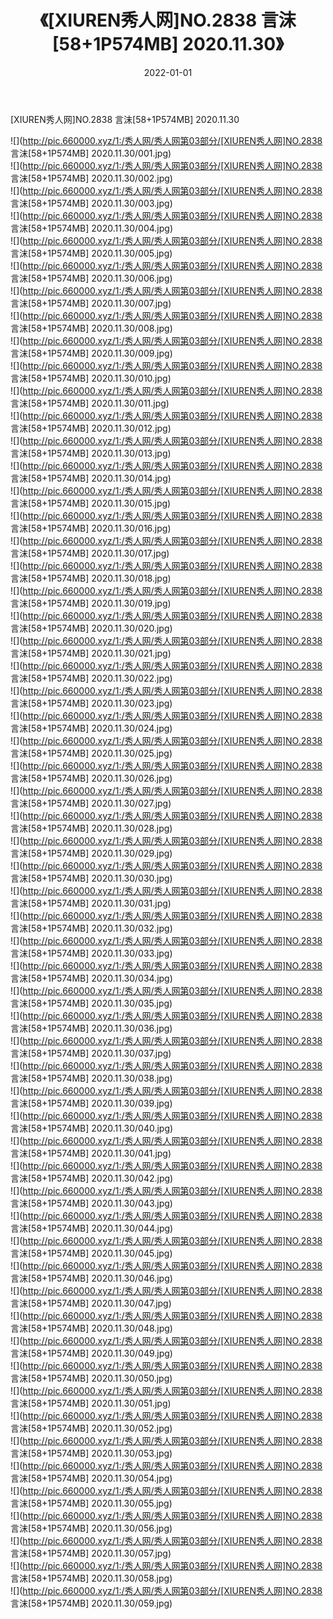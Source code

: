 ﻿---
layout: post
title:  《[XIUREN秀人网]NO.2838 言沫[58+1P574MB] 2020.11.30》
date:   2022-01-01
img: http://pic.660000.xyz/1:/秀人网/秀人网第03部分/[XIUREN秀人网]NO.2838 言沫[58+1P574MB] 2020.11.30/000.jpg
categories: [美女, 清纯, 唯美]
---

[XIUREN秀人网]NO.2838 言沫[58+1P574MB] 2020.11.30

 ![](http://pic.660000.xyz/1:/秀人网/秀人网第03部分/[XIUREN秀人网]NO.2838 言沫[58+1P574MB] 2020.11.30/001.jpg) <br>![](http://pic.660000.xyz/1:/秀人网/秀人网第03部分/[XIUREN秀人网]NO.2838 言沫[58+1P574MB] 2020.11.30/002.jpg) <br>![](http://pic.660000.xyz/1:/秀人网/秀人网第03部分/[XIUREN秀人网]NO.2838 言沫[58+1P574MB] 2020.11.30/003.jpg) <br>![](http://pic.660000.xyz/1:/秀人网/秀人网第03部分/[XIUREN秀人网]NO.2838 言沫[58+1P574MB] 2020.11.30/004.jpg) <br>![](http://pic.660000.xyz/1:/秀人网/秀人网第03部分/[XIUREN秀人网]NO.2838 言沫[58+1P574MB] 2020.11.30/005.jpg) <br>![](http://pic.660000.xyz/1:/秀人网/秀人网第03部分/[XIUREN秀人网]NO.2838 言沫[58+1P574MB] 2020.11.30/006.jpg) <br>![](http://pic.660000.xyz/1:/秀人网/秀人网第03部分/[XIUREN秀人网]NO.2838 言沫[58+1P574MB] 2020.11.30/007.jpg) <br>![](http://pic.660000.xyz/1:/秀人网/秀人网第03部分/[XIUREN秀人网]NO.2838 言沫[58+1P574MB] 2020.11.30/008.jpg) <br>![](http://pic.660000.xyz/1:/秀人网/秀人网第03部分/[XIUREN秀人网]NO.2838 言沫[58+1P574MB] 2020.11.30/009.jpg) <br>![](http://pic.660000.xyz/1:/秀人网/秀人网第03部分/[XIUREN秀人网]NO.2838 言沫[58+1P574MB] 2020.11.30/010.jpg) <br>![](http://pic.660000.xyz/1:/秀人网/秀人网第03部分/[XIUREN秀人网]NO.2838 言沫[58+1P574MB] 2020.11.30/011.jpg) <br>![](http://pic.660000.xyz/1:/秀人网/秀人网第03部分/[XIUREN秀人网]NO.2838 言沫[58+1P574MB] 2020.11.30/012.jpg) <br>![](http://pic.660000.xyz/1:/秀人网/秀人网第03部分/[XIUREN秀人网]NO.2838 言沫[58+1P574MB] 2020.11.30/013.jpg) <br>![](http://pic.660000.xyz/1:/秀人网/秀人网第03部分/[XIUREN秀人网]NO.2838 言沫[58+1P574MB] 2020.11.30/014.jpg) <br>![](http://pic.660000.xyz/1:/秀人网/秀人网第03部分/[XIUREN秀人网]NO.2838 言沫[58+1P574MB] 2020.11.30/015.jpg) <br>![](http://pic.660000.xyz/1:/秀人网/秀人网第03部分/[XIUREN秀人网]NO.2838 言沫[58+1P574MB] 2020.11.30/016.jpg) <br>![](http://pic.660000.xyz/1:/秀人网/秀人网第03部分/[XIUREN秀人网]NO.2838 言沫[58+1P574MB] 2020.11.30/017.jpg) <br>![](http://pic.660000.xyz/1:/秀人网/秀人网第03部分/[XIUREN秀人网]NO.2838 言沫[58+1P574MB] 2020.11.30/018.jpg) <br>![](http://pic.660000.xyz/1:/秀人网/秀人网第03部分/[XIUREN秀人网]NO.2838 言沫[58+1P574MB] 2020.11.30/019.jpg) <br>![](http://pic.660000.xyz/1:/秀人网/秀人网第03部分/[XIUREN秀人网]NO.2838 言沫[58+1P574MB] 2020.11.30/020.jpg) <br>![](http://pic.660000.xyz/1:/秀人网/秀人网第03部分/[XIUREN秀人网]NO.2838 言沫[58+1P574MB] 2020.11.30/021.jpg) <br>![](http://pic.660000.xyz/1:/秀人网/秀人网第03部分/[XIUREN秀人网]NO.2838 言沫[58+1P574MB] 2020.11.30/022.jpg) <br>![](http://pic.660000.xyz/1:/秀人网/秀人网第03部分/[XIUREN秀人网]NO.2838 言沫[58+1P574MB] 2020.11.30/023.jpg) <br>![](http://pic.660000.xyz/1:/秀人网/秀人网第03部分/[XIUREN秀人网]NO.2838 言沫[58+1P574MB] 2020.11.30/024.jpg) <br>![](http://pic.660000.xyz/1:/秀人网/秀人网第03部分/[XIUREN秀人网]NO.2838 言沫[58+1P574MB] 2020.11.30/025.jpg) <br>![](http://pic.660000.xyz/1:/秀人网/秀人网第03部分/[XIUREN秀人网]NO.2838 言沫[58+1P574MB] 2020.11.30/026.jpg) <br>![](http://pic.660000.xyz/1:/秀人网/秀人网第03部分/[XIUREN秀人网]NO.2838 言沫[58+1P574MB] 2020.11.30/027.jpg) <br>![](http://pic.660000.xyz/1:/秀人网/秀人网第03部分/[XIUREN秀人网]NO.2838 言沫[58+1P574MB] 2020.11.30/028.jpg) <br>![](http://pic.660000.xyz/1:/秀人网/秀人网第03部分/[XIUREN秀人网]NO.2838 言沫[58+1P574MB] 2020.11.30/029.jpg) <br>![](http://pic.660000.xyz/1:/秀人网/秀人网第03部分/[XIUREN秀人网]NO.2838 言沫[58+1P574MB] 2020.11.30/030.jpg) <br>![](http://pic.660000.xyz/1:/秀人网/秀人网第03部分/[XIUREN秀人网]NO.2838 言沫[58+1P574MB] 2020.11.30/031.jpg) <br>![](http://pic.660000.xyz/1:/秀人网/秀人网第03部分/[XIUREN秀人网]NO.2838 言沫[58+1P574MB] 2020.11.30/032.jpg) <br>![](http://pic.660000.xyz/1:/秀人网/秀人网第03部分/[XIUREN秀人网]NO.2838 言沫[58+1P574MB] 2020.11.30/033.jpg) <br>![](http://pic.660000.xyz/1:/秀人网/秀人网第03部分/[XIUREN秀人网]NO.2838 言沫[58+1P574MB] 2020.11.30/034.jpg) <br>![](http://pic.660000.xyz/1:/秀人网/秀人网第03部分/[XIUREN秀人网]NO.2838 言沫[58+1P574MB] 2020.11.30/035.jpg) <br>![](http://pic.660000.xyz/1:/秀人网/秀人网第03部分/[XIUREN秀人网]NO.2838 言沫[58+1P574MB] 2020.11.30/036.jpg) <br>![](http://pic.660000.xyz/1:/秀人网/秀人网第03部分/[XIUREN秀人网]NO.2838 言沫[58+1P574MB] 2020.11.30/037.jpg) <br>![](http://pic.660000.xyz/1:/秀人网/秀人网第03部分/[XIUREN秀人网]NO.2838 言沫[58+1P574MB] 2020.11.30/038.jpg) <br>![](http://pic.660000.xyz/1:/秀人网/秀人网第03部分/[XIUREN秀人网]NO.2838 言沫[58+1P574MB] 2020.11.30/039.jpg) <br>![](http://pic.660000.xyz/1:/秀人网/秀人网第03部分/[XIUREN秀人网]NO.2838 言沫[58+1P574MB] 2020.11.30/040.jpg) <br>![](http://pic.660000.xyz/1:/秀人网/秀人网第03部分/[XIUREN秀人网]NO.2838 言沫[58+1P574MB] 2020.11.30/041.jpg) <br>![](http://pic.660000.xyz/1:/秀人网/秀人网第03部分/[XIUREN秀人网]NO.2838 言沫[58+1P574MB] 2020.11.30/042.jpg) <br>![](http://pic.660000.xyz/1:/秀人网/秀人网第03部分/[XIUREN秀人网]NO.2838 言沫[58+1P574MB] 2020.11.30/043.jpg) <br>![](http://pic.660000.xyz/1:/秀人网/秀人网第03部分/[XIUREN秀人网]NO.2838 言沫[58+1P574MB] 2020.11.30/044.jpg) <br>![](http://pic.660000.xyz/1:/秀人网/秀人网第03部分/[XIUREN秀人网]NO.2838 言沫[58+1P574MB] 2020.11.30/045.jpg) <br>![](http://pic.660000.xyz/1:/秀人网/秀人网第03部分/[XIUREN秀人网]NO.2838 言沫[58+1P574MB] 2020.11.30/046.jpg) <br>![](http://pic.660000.xyz/1:/秀人网/秀人网第03部分/[XIUREN秀人网]NO.2838 言沫[58+1P574MB] 2020.11.30/047.jpg) <br>![](http://pic.660000.xyz/1:/秀人网/秀人网第03部分/[XIUREN秀人网]NO.2838 言沫[58+1P574MB] 2020.11.30/048.jpg) <br>![](http://pic.660000.xyz/1:/秀人网/秀人网第03部分/[XIUREN秀人网]NO.2838 言沫[58+1P574MB] 2020.11.30/049.jpg) <br>![](http://pic.660000.xyz/1:/秀人网/秀人网第03部分/[XIUREN秀人网]NO.2838 言沫[58+1P574MB] 2020.11.30/050.jpg) <br>![](http://pic.660000.xyz/1:/秀人网/秀人网第03部分/[XIUREN秀人网]NO.2838 言沫[58+1P574MB] 2020.11.30/051.jpg) <br>![](http://pic.660000.xyz/1:/秀人网/秀人网第03部分/[XIUREN秀人网]NO.2838 言沫[58+1P574MB] 2020.11.30/052.jpg) <br>![](http://pic.660000.xyz/1:/秀人网/秀人网第03部分/[XIUREN秀人网]NO.2838 言沫[58+1P574MB] 2020.11.30/053.jpg) <br>![](http://pic.660000.xyz/1:/秀人网/秀人网第03部分/[XIUREN秀人网]NO.2838 言沫[58+1P574MB] 2020.11.30/054.jpg) <br>![](http://pic.660000.xyz/1:/秀人网/秀人网第03部分/[XIUREN秀人网]NO.2838 言沫[58+1P574MB] 2020.11.30/055.jpg) <br>![](http://pic.660000.xyz/1:/秀人网/秀人网第03部分/[XIUREN秀人网]NO.2838 言沫[58+1P574MB] 2020.11.30/056.jpg) <br>![](http://pic.660000.xyz/1:/秀人网/秀人网第03部分/[XIUREN秀人网]NO.2838 言沫[58+1P574MB] 2020.11.30/057.jpg) <br>![](http://pic.660000.xyz/1:/秀人网/秀人网第03部分/[XIUREN秀人网]NO.2838 言沫[58+1P574MB] 2020.11.30/058.jpg) <br>![](http://pic.660000.xyz/1:/秀人网/秀人网第03部分/[XIUREN秀人网]NO.2838 言沫[58+1P574MB] 2020.11.30/059.jpg) <br>